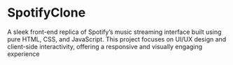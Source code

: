 # SpotifyClone
A sleek front-end replica of Spotify’s music streaming interface built using pure HTML, CSS, and JavaScript. This project focuses on UI/UX design and client-side interactivity, offering a responsive and visually engaging experience
